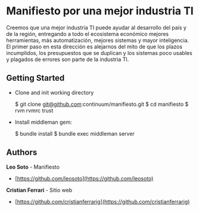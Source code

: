 # Manifiesto por una mejor industria TI

Creemos que una mejor industria TI puede ayudar al desarrollo del país y de la región, entregando a todo el ecosistema económico mejores herramientas, más automatización, mejores sistemas y mayor inteligencia. El primer paso en esta dirección es alejarnos del mito de que los plazos incumplidos, los presupuestos que se duplican y los sistemas poco usables y plagados de errores son parte de la industria TI.


## Getting Started

* Clone and init working directory

    $ git clone git@github.com:continuum/manifiesto.git
    $ cd manifiesto
    $ rvm rvmrc trust


* Install middleman gem:

    $ bundle install
    $ bundle exec middleman server


## Authors

**Leo Soto** - Manifiesto
+ [https://github.com/leosoto](https://github.com/leosoto)

**Cristian Ferrari** - Sitio web
+ [https://github.com/cristianferrarig](https://github.com/cristianferrarig)